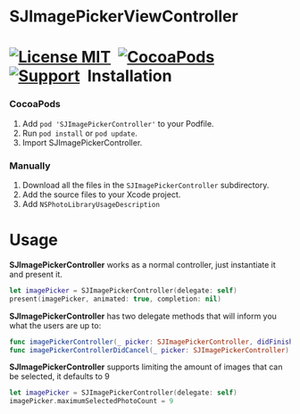 SJImagePickerViewController
==============

[![License MIT](https://img.shields.io/badge/license-MIT-green.svg?style=flat)](https://raw.githubusercontent.com/SJ-Lyran/SJImagePickerViewController/master/LICENSE)&nbsp;
[![CocoaPods](http://img.shields.io/cocoapods/v/SJImagePickerController.svg?style=flat)](http://cocoapods.org/pods/SJImagePickerController)&nbsp;
[![Support](https://img.shields.io/badge/support-iOS%209%2B%20-blue.svg?style=flat)](https://www.apple.com/nl/ios/)&nbsp;
Installation
==============

### CocoaPods

1. Add `pod 'SJImagePickerController'` to your Podfile.
2. Run `pod install` or `pod update`.
3. Import SJImagePickerController.

### Manually
1. Download all the files in the `SJImagePickerController` subdirectory.
2. Add the source files to your Xcode project.
3. Add `NSPhotoLibraryUsageDescription`

Usage
==============
**SJImagePickerController** works as a normal controller, just instantiate it and present it.

```swift
let imagePicker = SJImagePickerController(delegate: self)
present(imagePicker, animated: true, completion: nil)
```

**SJImagePickerController** has two delegate methods that will inform you what the users are up to:

```swift
func imagePickerController(_ picker: SJImagePickerController, didFinishPickingMediaWithInfo info: [SJImagePickerController.InfoKey : Any])
func imagePickerControllerDidCancel(_ picker: SJImagePickerController)
```

**SJImagePickerController** supports limiting the amount of images that can be selected, it defaults
to 9

```swift
let imagePicker = SJImagePickerController(delegate: self)
imagePicker.maximumSelectedPhotoCount = 9
```
